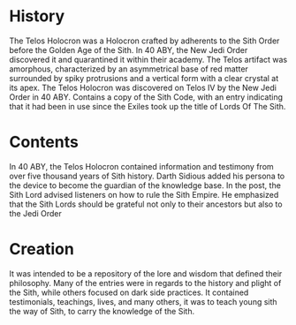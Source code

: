 # History

The Telos Holocron was a  Holocron crafted by adherents to the Sith Order before the Golden Age of the Sith.
In 40 ABY, the New Jedi Order discovered it and quarantined it within their academy.
The Telos artifact was amorphous, characterized by an asymmetrical base of red matter surrounded by spiky protrusions and a vertical form with a clear crystal at its apex.
The Telos Holocron was discovered on Telos IV by the New Jedi Order in 40 ABY.
Contains a copy of the Sith Code, with an entry indicating that it had been in use since the Exiles took up the title of Lords Of The Sith.

# Contents

In 40 ABY, the Telos Holocron contained information and testimony from over five thousand years of Sith history.
Darth Sidious added his persona to the device to become the guardian of the knowledge base.
In the post, the Sith Lord advised listeners on how to rule the Sith Empire.
He emphasized that the Sith Lords should be grateful not only to their ancestors but also to the Jedi Order

# Creation

It was intended to be a repository of the lore and wisdom that defined their philosophy.
Many of the entries were in regards to the history and plight of the Sith, while others focused on dark side practices.
It contained testimonials, teachings, lives, and many others, it was to teach young sith the way of Sith, to carry the knowledge of the Sith.
